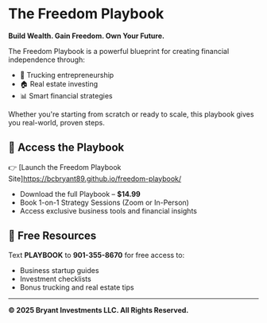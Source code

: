 # The Freedom Playbook

**Build Wealth. Gain Freedom. Own Your Future.**

The Freedom Playbook is a powerful blueprint for creating financial independence through:
- 🚛 Trucking entrepreneurship  
- 🏠 Real estate investing  
- 📊 Smart financial strategies  

Whether you're starting from scratch or ready to scale, this playbook gives you real-world, proven steps.

## 🔗 Access the Playbook

👉 [Launch the Freedom Playbook Site]https://bcbryant89.github.io/freedom-playbook/

- Download the full Playbook – **$14.99**
- Book 1-on-1 Strategy Sessions (Zoom or In-Person)
- Access exclusive business tools and financial insights

## 📲 Free Resources

Text **PLAYBOOK** to **901-355-8670**  for free access to:
- Business startup guides  
- Investment checklists  
- Bonus trucking and real estate tips  

---

**© 2025 Bryant Investments LLC. All Rights Reserved.**
